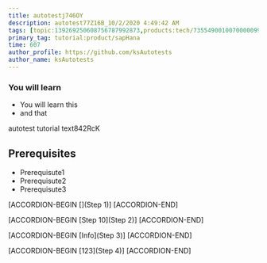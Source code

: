 ```yaml
---
title: autotestj746OY
description: autotest77Z16B_10/2/2020 4:49:42 AM
tags: [topic:139269250608756787992873,products:tech/73554900100700000996,tutorial:experience/advanced]
primary_tag: tutorial:product/sapHana
time: 607
author_profile: https://github.com/ksAutotests
author_name: ksAutotests
---
```

### You will learn
- You will learn this
- and that

autotest tutorial text842RcK

## Prerequisites
- Prerequisute1
- Prerequisute2
- Prerequisute3

[ACCORDION-BEGIN [](Step 1)]
[ACCORDION-END]

[ACCORDION-BEGIN [Step 10](Step 2)]
[ACCORDION-END]

[ACCORDION-BEGIN [Info](Step 3)]
[ACCORDION-END]

[ACCORDION-BEGIN [123](Step 4)]
[ACCORDION-END]

